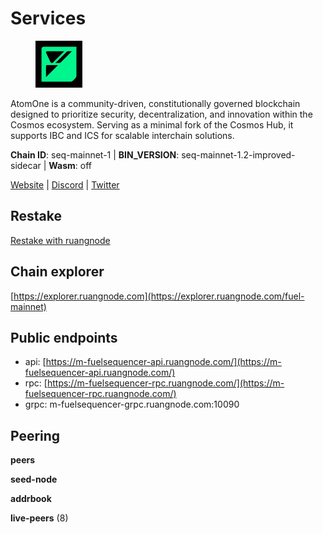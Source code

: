 
# Services

<figure><img src="https://raw.githubusercontent.com/ruangnode/cosmos-images/main/logos/fuelsequencer.png" alt=""><figcaption></figcaption></figure>

AtomOne is a community-driven, constitutionally governed blockchain designed to prioritize security, decentralization, and innovation within the Cosmos ecosystem. Serving as a minimal fork of the Cosmos Hub, it supports IBC and ICS for scalable interchain solutions.

**Chain ID**: seq-mainnet-1 | **BIN_VERSION**: seq-mainnet-1.2-improved-sidecar  | **Wasm**: off

[Website](https://fuel.network/) | [Discord](https://discord.gg/Pcqf7fWnbt) | [Twitter](https://x.com/fuel_network)

## Restake

[Restake with ruangnode]()
## Chain explorer
[https://explorer.ruangnode.com](https://explorer.ruangnode.com/fuel-mainnet)

## Public endpoints

* api: [https://m-fuelsequencer-api.ruangnode.com/](https://m-fuelsequencer-api.ruangnode.com/)
* rpc: [https://m-fuelsequencer-rpc.ruangnode.com/](https://m-fuelsequencer-rpc.ruangnode.com/)
* grpc: m-fuelsequencer-grpc.ruangnode.com:10090

## Peering

**peers**



**seed-node**



**addrbook**


**live-peers** (8)

